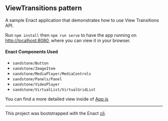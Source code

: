 ## ViewTransitions pattern

A sample Enact application that demonstrates how to use View Transitions API.

Run `npm install` then `npm run serve` to have the app running on [http://localhost:8080](http://localhost:8080), where you can view it in your browser.

#### Enact Components Used
- `sandstone/Button`
- `sandstone/ImageItem`
- `sandstone/MediaPlayer/MediaControls`
- `sandstone/Panels/Panel`
- `sandstone/VideoPlayer`
- `sandstone/VirtualList/VirtualGridList`

You can find a more detailed view inside of [App.js](src/App/App.js)

---

This project was bootstrapped with the Enact [cli](https://github.com/enactjs/cli).
